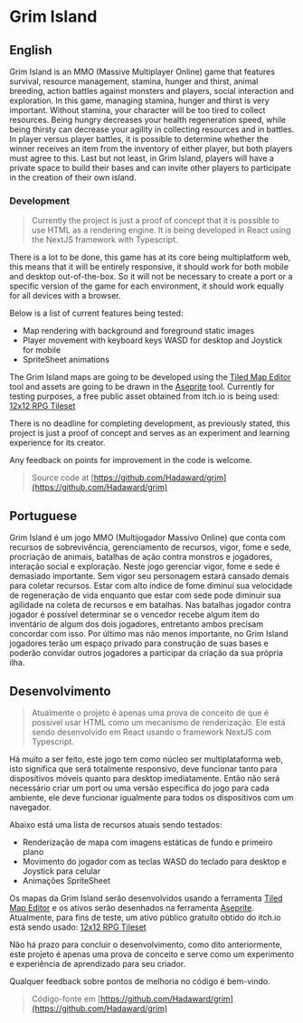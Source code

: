 # Grim Island
## English 
Grim Island is an MMO (Massive Multiplayer Online) game that features survival, resource management, stamina, hunger and thirst, animal breeding, action battles against monsters and players, social interaction and exploration. In this game, managing stamina, hunger and thirst is very important. Without stamina, your character will be too tired to collect resources. Being hungry decreases your health regeneration speed, while being thirsty can decrease your agility in collecting resources and in battles. In player versus player battles, it is possible to determine whether the winner receives an item from the inventory of either player, but both players must agree to this. Last but not least, in Grim Island, players will have a private space to build their bases and can invite other players to participate in the creation of their own island.

### Development
> Currently the project is just a proof of concept that it is possible to use HTML as a rendering engine. It is being developed in React using the NextJS framework with Typescript.

There is a lot to be done, this game has at its core being multiplatform web, this means that it will be entirely responsive, it should work for both mobile and desktop out-of-the-box. So it will not be necessary to create a port or a specific version of the game for each environment, it should work equally for all devices with a browser.

Below is a list of current features being tested:
- Map rendering with background and foreground static images
- Player movement with keyboard keys WASD for desktop and Joystick for mobile
- SpriteSheet animations

The Grim Island maps are going to be developed using the [Tiled Map Editor](https://www.mapeditor.org/) tool and assets are going to be drawn in the [Aseprite](https://www.aseprite.org/) tool. Currently for testing purposes, a free public asset obtained from itch.io is being used: [12x12 RPG Tileset](https://cypor.itch.io/12x12-rpg-tileset)

There is no deadline for completing development, as previously stated, this project is just a proof of concept and serves as an experiment and learning experience for its creator.

Any feedback on points for improvement in the code is welcome.
> Source code at [https://github.com/Hadaward/grim](https://github.com/Hadaward/grim)
## Portuguese
Grim Island é um jogo MMO (Multijogador Massivo Online) que conta com recursos de sobrevivência, gerenciamento de recursos, vigor, fome e sede, procriação de animais, batalhas de ação contra monstros e jogadores, interação social e exploração. Neste jogo gerenciar vigor, fome e sede é demasiado importante. Sem vigor seu personagem estará cansado demais para coletar recursos. Estar com alto índice de fome diminuí sua velocidade de regeneração de vida enquanto que estar com sede pode diminuir sua agilidade na coleta de recursos e em batalhas. Nas batalhas jogador contra jogador é possível determinar se o vencedor recebe algum item do inventário de algum dos dois jogadores, entretanto ambos precisam concordar com isso. Por último mas não menos importante, no Grim Island jogadores terão um espaço privado para construção de suas bases e poderão convidar outros jogadores a participar da criação da sua própria ilha.

## Desenvolvimento
> Atualmente o projeto é apenas uma prova de conceito de que é possível usar HTML como um mecanismo de renderização. Ele está sendo desenvolvido em React usando o framework NextJS com Typescript.

Há muito a ser feito, este jogo tem como núcleo ser multiplataforma web, isto significa que será totalmente responsivo, deve funcionar tanto para dispositivos móveis quanto para desktop imediatamente. Então não será necessário criar um port ou uma versão específica do jogo para cada ambiente, ele deve funcionar igualmente para todos os dispositivos com um navegador.

Abaixo está uma lista de recursos atuais sendo testados:
- Renderização de mapa com imagens estáticas de fundo e primeiro plano
- Movimento do jogador com as teclas WASD do teclado para desktop e Joystick para celular
- Animações SpriteSheet

Os mapas da Grim Island serão desenvolvidos usando a ferramenta [Tiled Map Editor](https://www.mapeditor.org/) e os ativos serão desenhados na ferramenta [Aseprite](https://www.aseprite.org/). Atualmente, para fins de teste, um ativo público gratuito obtido do itch.io está sendo usado: [12x12 RPG Tileset](https://cypor.itch.io/12x12-rpg-tileset)

Não há prazo para concluir o desenvolvimento, como dito anteriormente, este projeto é apenas uma prova de conceito e serve como um experimento e experiência de aprendizado para seu criador.

Qualquer feedback sobre pontos de melhoria no código é bem-vindo.
> Código-fonte em [https://github.com/Hadaward/grim](https://github.com/Hadaward/grim)
